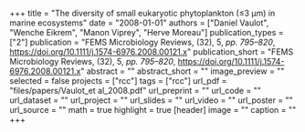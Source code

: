+++
title = "The diversity of small eukaryotic phytoplankton (≤3 μm) in marine ecosystems"
date = "2008-01-01"
authors = ["Daniel Vaulot", "Wenche Eikrem", "Manon Viprey", "Herve Moreau"]
publication_types = ["2"]
publication = "FEMS Microbiology Reviews, (32), 5, _pp. 795–820_, https://doi.org/10.1111/j.1574-6976.2008.00121.x"
publication_short = "FEMS Microbiology Reviews, (32), 5, _pp. 795–820_, https://doi.org/10.1111/j.1574-6976.2008.00121.x"
abstract = ""
abstract_short = ""
image_preview = ""
selected = false
projects = ["rcc"]
tags = ["rcc"]
url_pdf = "files/papers/Vaulot_et al_2008.pdf"
url_preprint = ""
url_code = ""
url_dataset = ""
url_project = ""
url_slides = ""
url_video = ""
url_poster = ""
url_source = ""
math = true
highlight = true
[header]
image = ""
caption = ""
+++
